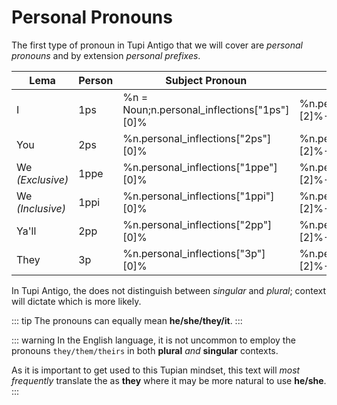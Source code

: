 # Personal Pronouns

The first type of pronoun in Tupi Antigo that we will cover are _personal pronouns_ and by extension _personal prefixes_.

| Lema | Person | Subject Pronoun | Subject Prefix |
|------|-----------------|--------|---|
| I    | 1ps             |  %n = Noun;n.personal_inflections["1ps"][0]% | %n.personal_inflections["1ps"][2]%-   |
| You  | 2ps            | %n.personal_inflections["2ps"][0]% | %n.personal_inflections["2ps"][2]%-    |
| We _(Exclusive)_ | 1ppe    | %n.personal_inflections["1ppe"][0]% | %n.personal_inflections["1ppe"][2]%-  |
| We _(Inclusive)_ | 1ppi  | %n.personal_inflections["1ppi"][0]% | %n.personal_inflections["1ppi"][2]%-   |
| Ya'll | 2pp           | %n.personal_inflections["2pp"][0]% | %n.personal_inflections["2pp"][2]%-     |
| They  | 3p            | %n.personal_inflections["3p"][0]% | %n.personal_inflections["3p"][2]%-      |

In Tupi Antigo, the <t3p/> does not distinguish between _singular_ and _plural_; context will dictate which is more likely.

::: tip
The <t3p/> pronouns can equally mean **he/she/they/it**.
:::

::: warning
In the English language, it is not uncommon to employ the pronouns `they/them/theirs` in both **plural** _and_ **singular** contexts. 

As it is important to get used to this Tupian mindset, this text will _most frequently_ translate the <t3p/> as **they** where it may be more natural to use **he/she**.
:::